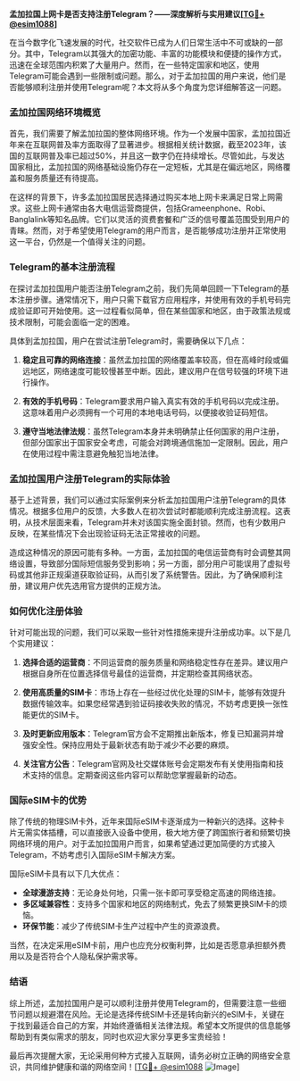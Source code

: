 **孟加拉国上网卡是否支持注册Telegram？——深度解析与实用建议[[TG💪+ @esim1088](https://t.me/s/esim1088)]**

在当今数字化飞速发展的时代，社交软件已成为人们日常生活中不可或缺的一部分。其中，Telegram以其强大的加密功能、丰富的功能模块和便捷的操作方式，迅速在全球范围内积累了大量用户。然而，在一些特定国家和地区，使用Telegram可能会遇到一些限制或问题。那么，对于孟加拉国的用户来说，他们是否能够顺利注册并使用Telegram呢？本文将从多个角度为您详细解答这一问题。

### 孟加拉国网络环境概览

首先，我们需要了解孟加拉国的整体网络环境。作为一个发展中国家，孟加拉国近年来在互联网普及率方面取得了显著进步。根据相关统计数据，截至2023年，该国的互联网普及率已超过50%，并且这一数字仍在持续增长。尽管如此，与发达国家相比，孟加拉国的网络基础设施仍存在一定短板，尤其是在偏远地区，网络覆盖和服务质量还有待提高。

在这样的背景下，许多孟加拉国居民选择通过购买本地上网卡来满足日常上网需求。这些上网卡通常由各大电信运营商提供，包括Grameenphone、Robi、Banglalink等知名品牌。它们以灵活的资费套餐和广泛的信号覆盖范围受到用户的青睐。然而，对于希望使用Telegram的用户而言，是否能够成功注册并正常使用这一平台，仍然是一个值得关注的问题。

### Telegram的基本注册流程

在探讨孟加拉国用户能否注册Telegram之前，我们先简单回顾一下Telegram的基本注册步骤。通常情况下，用户只需下载官方应用程序，并使用有效的手机号码完成验证即可开始使用。这一过程看似简单，但在某些国家和地区，由于政策法规或技术限制，可能会面临一定的困难。

具体到孟加拉国，用户在尝试注册Telegram时，需要确保以下几点：

1. **稳定且可靠的网络连接**：虽然孟加拉国的网络覆盖率较高，但在高峰时段或偏远地区，网络速度可能较慢甚至中断。因此，建议用户在信号较强的环境下进行操作。
   
2. **有效的手机号码**：Telegram要求用户输入真实有效的手机号码以完成注册。这意味着用户必须拥有一个可用的本地电话号码，以便接收验证码短信。

3. **遵守当地法律法规**：虽然Telegram本身并未明确禁止任何国家的用户注册，但部分国家出于国家安全考虑，可能会对跨境通信施加一定限制。因此，用户在使用过程中需注意避免触犯当地法律。

### 孟加拉国用户注册Telegram的实际体验

基于上述背景，我们可以通过实际案例来分析孟加拉国用户注册Telegram的具体情况。根据多位用户的反馈，大多数人在初次尝试时都能顺利完成注册流程。这表明，从技术层面来看，Telegram并未对该国实施全面封锁。然而，也有少数用户反映，在某些情况下会出现验证码无法正常接收的问题。

造成这种情况的原因可能有多种。一方面，孟加拉国的电信运营商有时会调整其网络设置，导致部分国际短信服务受到影响；另一方面，部分用户可能误用了虚拟号码或其他非正规渠道获取验证码，从而引发了系统警告。因此，为了确保顺利注册，建议用户优先选用官方提供的正规方法。

### 如何优化注册体验

针对可能出现的问题，我们可以采取一些针对性措施来提升注册成功率。以下是几个实用建议：

1. **选择合适的运营商**：不同运营商的服务质量和网络稳定性存在差异。建议用户根据自身所在位置选择信号最佳的运营商，并定期检查其网络状态。

2. **使用高质量的SIM卡**：市场上存在一些经过优化处理的SIM卡，能够有效提升数据传输效率。如果您经常遇到验证码接收失败的情况，不妨考虑更换一张性能更优的SIM卡。

3. **及时更新应用版本**：Telegram官方会不定期推出新版本，修复已知漏洞并增强安全性。保持应用处于最新状态有助于减少不必要的麻烦。

4. **关注官方公告**：Telegram官网及社交媒体账号会定期发布有关使用指南和技术支持的信息。定期查阅这些内容可以帮助您掌握最新的动态。

### 国际eSIM卡的优势

除了传统的物理SIM卡外，近年来国际eSIM卡逐渐成为一种新兴的选择。这种卡片无需实体插槽，可以直接嵌入设备中使用，极大地方便了跨国旅行者和频繁切换网络环境的用户。对于孟加拉国用户而言，如果希望通过更加简便的方式接入Telegram，不妨考虑引入国际eSIM卡解决方案。

国际eSIM卡具有以下几大优点：
- **全球漫游支持**：无论身处何地，只需一张卡即可享受稳定高速的网络连接。
- **多区域兼容性**：支持多个国家和地区的网络制式，免去了频繁更换SIM卡的烦恼。
- **环保节能**：减少了传统SIM卡生产过程中产生的资源浪费。

当然，在决定采用eSIM卡前，用户也应充分权衡利弊，比如是否愿意承担额外费用以及是否符合个人隐私保护需求等。

### 结语

综上所述，孟加拉国用户是可以顺利注册并使用Telegram的，但需要注意一些细节问题以规避潜在风险。无论是选择传统SIM卡还是转向新兴的eSIM卡，关键在于找到最适合自己的方案，并始终遵循相关法律法规。希望本文所提供的信息能够帮助到有类似需求的朋友，同时也欢迎大家分享更多宝贵经验！

最后再次提醒大家，无论采用何种方式接入互联网，请务必树立正确的网络安全意识，共同维护健康和谐的网络空间！[[TG💪+ @esim1088](https://t.me/s/esim1088) ![Image](https://i.postimg.cc/4NQfJmqS/Snipaste-2025-05-13-00-14-12.png)]